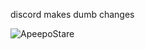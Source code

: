 discord makes dumb changes

![ApeepoStare](https://user-images.githubusercontent.com/77034355/151495024-d722fc9d-3809-445f-b71c-f89917448918.png)
